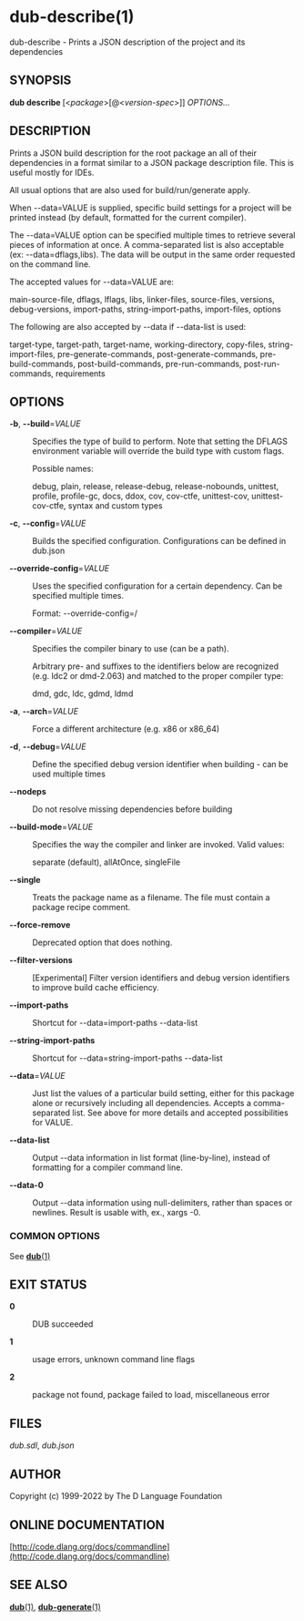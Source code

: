 # dub-describe(1)
dub-describe \- Prints a JSON description of the project and its dependencies
## SYNOPSIS
<b>dub describe </b>[&lt;<i>package</i>&gt;[@&lt;<i>version-spec</i>&gt;]] <i>OPTIONS...</i>
## DESCRIPTION
Prints a JSON build description for the root package an all of their dependencies in a format similar to a JSON package description file. This is useful mostly for IDEs.



All usual options that are also used for build/run/generate apply.



When --data=VALUE is supplied, specific build settings for a project will be printed instead (by default, formatted for the current compiler).



The --data=VALUE option can be specified multiple times to retrieve several pieces of information at once. A comma-separated list is also acceptable (ex: --data=dflags,libs). The data will be output in the same order requested on the command line.



The accepted values for --data=VALUE are:



main-source-file, dflags, lflags, libs, linker-files, source-files, versions, debug-versions, import-paths, string-import-paths, import-files, options



The following are also accepted by --data if --data-list is used:



target-type, target-path, target-name, working-directory, copy-files, string-import-files, pre-generate-commands, post-generate-commands, pre-build-commands, post-build-commands, pre-run-commands, post-run-commands, requirements
## OPTIONS

<dl>


<dt id="option-describe---b--b-b-b---build-b-i-VALUE-i-" class="option-argname">
<a class="anchor" href="#option-describe---b--b-b-b---build-b-i-VALUE-i-"></a>

<b>-b</b>, <b>--build</b>=<i>VALUE</i>

</dt>


<dd markdown="1" class="option-desc">

Specifies the type of build to perform. Note that setting the DFLAGS environment variable will override the build type with custom flags.

Possible names:

  debug, plain, release, release-debug, release-nobounds, unittest, profile, profile-gc, docs, ddox, cov, cov-ctfe, unittest-cov, unittest-cov-ctfe, syntax and custom types

</dd>


<dt id="option-describe---b--c-b-b---config-b-i-VALUE-i-" class="option-argname">
<a class="anchor" href="#option-describe---b--c-b-b---config-b-i-VALUE-i-"></a>

<b>-c</b>, <b>--config</b>=<i>VALUE</i>

</dt>


<dd markdown="1" class="option-desc">

Builds the specified configuration. Configurations can be defined in dub.json

</dd>


<dt id="option-describe---b---override-config-b-i-VALUE-i-" class="option-argname">
<a class="anchor" href="#option-describe---b---override-config-b-i-VALUE-i-"></a>

<b>--override-config</b>=<i>VALUE</i>

</dt>


<dd markdown="1" class="option-desc">

Uses the specified configuration for a certain dependency. Can be specified multiple times.

Format: --override-config=<dependency>/<config>

</dd>


<dt id="option-describe---b---compiler-b-i-VALUE-i-" class="option-argname">
<a class="anchor" href="#option-describe---b---compiler-b-i-VALUE-i-"></a>

<b>--compiler</b>=<i>VALUE</i>

</dt>


<dd markdown="1" class="option-desc">

Specifies the compiler binary to use (can be a path).

Arbitrary pre- and suffixes to the identifiers below are recognized (e.g. ldc2 or dmd-2.063) and matched to the proper compiler type:

  dmd, gdc, ldc, gdmd, ldmd

</dd>


<dt id="option-describe---b--a-b-b---arch-b-i-VALUE-i-" class="option-argname">
<a class="anchor" href="#option-describe---b--a-b-b---arch-b-i-VALUE-i-"></a>

<b>-a</b>, <b>--arch</b>=<i>VALUE</i>

</dt>


<dd markdown="1" class="option-desc">

Force a different architecture (e.g. x86 or x86_64)

</dd>


<dt id="option-describe---b--d-b-b---debug-b-i-VALUE-i-" class="option-argname">
<a class="anchor" href="#option-describe---b--d-b-b---debug-b-i-VALUE-i-"></a>

<b>-d</b>, <b>--debug</b>=<i>VALUE</i>

</dt>


<dd markdown="1" class="option-desc">

Define the specified debug version identifier when building - can be used multiple times

</dd>


<dt id="option-describe---b---nodeps-b-" class="option-argname">
<a class="anchor" href="#option-describe---b---nodeps-b-"></a>

<b>--nodeps</b>

</dt>


<dd markdown="1" class="option-desc">

Do not resolve missing dependencies before building

</dd>


<dt id="option-describe---b---build-mode-b-i-VALUE-i-" class="option-argname">
<a class="anchor" href="#option-describe---b---build-mode-b-i-VALUE-i-"></a>

<b>--build-mode</b>=<i>VALUE</i>

</dt>


<dd markdown="1" class="option-desc">

Specifies the way the compiler and linker are invoked. Valid values:

  separate (default), allAtOnce, singleFile

</dd>


<dt id="option-describe---b---single-b-" class="option-argname">
<a class="anchor" href="#option-describe---b---single-b-"></a>

<b>--single</b>

</dt>


<dd markdown="1" class="option-desc">

Treats the package name as a filename. The file must contain a package recipe comment.

</dd>


<dt id="option-describe---b---force-remove-b-" class="option-argname">
<a class="anchor" href="#option-describe---b---force-remove-b-"></a>

<b>--force-remove</b>

</dt>


<dd markdown="1" class="option-desc">

Deprecated option that does nothing.

</dd>


<dt id="option-describe---b---filter-versions-b-" class="option-argname">
<a class="anchor" href="#option-describe---b---filter-versions-b-"></a>

<b>--filter-versions</b>

</dt>


<dd markdown="1" class="option-desc">

[Experimental] Filter version identifiers and debug version identifiers to improve build cache efficiency.

</dd>


<dt id="option-describe---b---import-paths-b-" class="option-argname">
<a class="anchor" href="#option-describe---b---import-paths-b-"></a>

<b>--import-paths</b>

</dt>


<dd markdown="1" class="option-desc">

Shortcut for --data=import-paths --data-list

</dd>


<dt id="option-describe---b---string-import-paths-b-" class="option-argname">
<a class="anchor" href="#option-describe---b---string-import-paths-b-"></a>

<b>--string-import-paths</b>

</dt>


<dd markdown="1" class="option-desc">

Shortcut for --data=string-import-paths --data-list

</dd>


<dt id="option-describe---b---data-b-i-VALUE-i-" class="option-argname">
<a class="anchor" href="#option-describe---b---data-b-i-VALUE-i-"></a>

<b>--data</b>=<i>VALUE</i>

</dt>


<dd markdown="1" class="option-desc">

Just list the values of a particular build setting, either for this package alone or recursively including all dependencies. Accepts a comma-separated list. See above for more details and accepted possibilities for VALUE.

</dd>


<dt id="option-describe---b---data-list-b-" class="option-argname">
<a class="anchor" href="#option-describe---b---data-list-b-"></a>

<b>--data-list</b>

</dt>


<dd markdown="1" class="option-desc">

Output --data information in list format (line-by-line), instead of formatting for a compiler command line.

</dd>


<dt id="option-describe---b---data-0-b-" class="option-argname">
<a class="anchor" href="#option-describe---b---data-0-b-"></a>

<b>--data-0</b>

</dt>


<dd markdown="1" class="option-desc">

Output --data information using null-delimiters, rather than spaces or newlines. Result is usable with, ex., xargs -0.

</dd>


</dl>

### COMMON OPTIONS
See [<b>dub</b>(1)](dub.md)
## EXIT STATUS

<dl markdown="1">

<dt markdown="1">

<b>0</b>

</dt>
<dd markdown="1">

DUB succeeded

</dd>
<dt markdown="1">

<b>1</b>

</dt>
<dd markdown="1">

usage errors, unknown command line flags

</dd>
<dt markdown="1">

<b>2</b>

</dt>
<dd markdown="1">

package not found, package failed to load, miscellaneous error

</dd>

</dl>

## FILES
<i>dub.sdl</i>, <i>dub.json</i>
## AUTHOR
Copyright (c) 1999-2022 by The D Language Foundation
## ONLINE DOCUMENTATION
[http://code.dlang.org/docs/commandline](http://code.dlang.org/docs/commandline)
## SEE ALSO
[<b>dub</b>(1)](dub.md), [<b>dub-generate</b>(1)](dub-generate.md)

